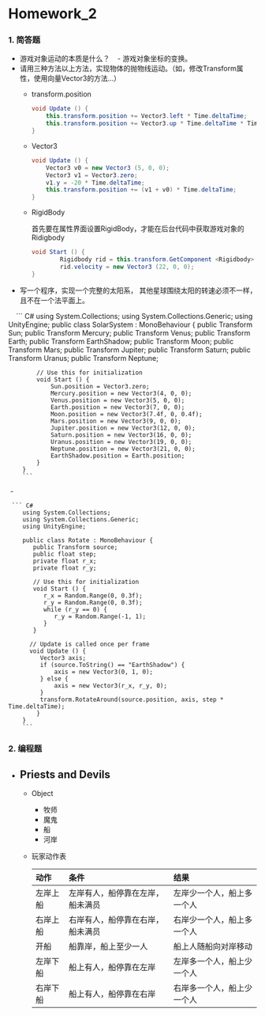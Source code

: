 # Homework_2
### 1. 简答题


- 游戏对象运动的本质是什么？
    - 游戏对象坐标的变换。
- 请用三种方法以上方法，实现物体的抛物线运动。（如，修改Transform属性，使用向量Vector3的方法…）
    - transform.position
        ``` C#
        void Update () {
    		this.transform.position += Vector3.left * Time.deltaTime;
    		this.transform.position += Vector3.up * Time.deltaTime * Time.deltaTime;
    	}
        ```
    - Vector3
        ``` C#
        void Update () {
    		Vector3 v0 = new Vector3 (5, 0, 0);
    		Vector3 v1 = Vector3.zero;
    		v1.y = -20 * Time.deltaTime;
    		this.transform.position += (v1 + v0) * Time.deltaTime;
    	}
        ```
    - RigidBody
        
        首先要在属性界面设置RigidBody，才能在后台代码中获取游戏对象的Ridigbody
        ``` C#
        void Start () {
    		    Rigidbody rid = this.transform.GetComponent <Rigidbody> ();
    		    rid.velocity = new Vector3 (22, 0, 0);
    	}
        ```
- 写一个程序，实现一个完整的太阳系， 其他星球围绕太阳的转速必须不一样，且不在一个法平面上。

        ``` C#
        using System.Collections;
        using System.Collections.Generic;
        using UnityEngine;
        public class SolarSystem : MonoBehaviour {
            public Transform Sun;
            public Transform Mercury;
            public Transform Venus;
            public Transform Earth;
            public Transform EarthShadow;
            public Transform Moon;
            public Transform Mars;
            public Transform Jupiter;
            public Transform Saturn;
            public Transform Uranus;
            public Transform Neptune;

            // Use this for initialization
            void Start () {
                Sun.position = Vector3.zero;
                Mercury.position = new Vector3(4, 0, 0);
                Venus.position = new Vector3(5, 0, 0);
                Earth.position = new Vector3(7, 0, 0);
                Moon.position = new Vector3(7.4f, 0, 0.4f);
                Mars.position = new Vector3(9, 0, 0);
                Jupiter.position = new Vector3(12, 0, 0);
                Saturn.position = new Vector3(16, 0, 0);
                Uranus.position = new Vector3(19, 0, 0);
                Neptune.position = new Vector3(21, 0, 0);
                EarthShadow.position = Earth.position;
            }
        }
        ```
  -      

     ``` C#
        using System.Collections;
        using System.Collections.Generic;
        using UnityEngine;

        public class Rotate : MonoBehaviour {
           public Transform source;
           public float step;
           private float r_x;
           private float r_y;

           // Use this for initialization
           void Start () {
              r_x = Random.Range(0, 0.3f);
              r_y = Random.Range(0, 0.3f);
              while (r_y == 0) {
                 r_y = Random.Range(-1, 1);
              }
           }

          // Update is called once per frame
          void Update () {
             Vector3 axis;
             if (source.ToString() == "EarthShadow") {
                 axis = new Vector3(0, 1, 0);
             } else {
                 axis = new Vector3(r_x, r_y, 0);
             }
             transform.RotateAround(source.position, axis, step * Time.deltaTime);
            }
        }
        ```
   
### 2. 编程题

- Priests and Devils
    - 
    - Object
        - 牧师
        - 魔鬼
        - 船
        - 河岸
    - 玩家动作表
        
        | 动作 | 条件 | 结果 | 
        | :- | :- | :- | 
        | 左岸上船 | 左岸有人，船停靠在左岸，船未满员 | 左岸少一个人，船上多一个人 | 
        | 右岸上船 | 右岸有人，船停靠在右岸，船未满员 | 右岸少一个人，船上多一个人 | 
        | 开船 | 船靠岸，船上至少一人 | 船上人随船向对岸移动 |
        | 左岸下船 | 船上有人，船停靠在左岸 | 左岸多一个人，船上少一个人 |
        | 右岸下船 | 船上有人，船停靠在右岸 | 右岸多一个人，船上少一个人 |
